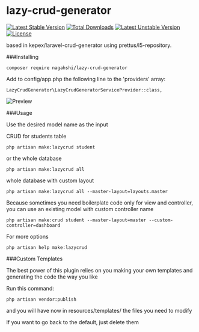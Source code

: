 # lazy-crud-generator

[![Latest Stable Version](https://poser.pugx.org/nagahshi/lazy-crud-generator/v/stable)](https://packagist.org/packages/nagahshi/lazy-crud-generator) [![Total Downloads](https://poser.pugx.org/nagahshi/lazy-crud-generator/downloads)](https://packagist.org/packages/nagahshi/lazy-crud-generator) [![Latest Unstable Version](https://poser.pugx.org/nagahshi/lazy-crud-generator/v/unstable)](https://packagist.org/packages/nagahshi/lazy-crud-generator) [![License](https://poser.pugx.org/nagahshi/lazy-crud-generator/license)](https://packagist.org/packages/nagahshi/lazy-crud-generator)

based in kepex/laravel-crud-generator using prettus/l5-repository.


###Installing

	composer require nagahshi/lazy-crud-generator


Add to config/app.php the following line to the 'providers' array:

    LazyCrudGenerator\LazyCrudGeneratorServiceProvider::class,


![Preview](https://raw.githubusercontent.com/nagahshi/lazy-crud-generator/master/preview.gif)


###Usage

Use the desired model name as the input 


CRUD for students table

	php artisan make:lazycrud student

or the whole database

	php artisan make:lazycrud all

whole database with custom layout

	php artisan make:lazycrud all --master-layout=layouts.master 

Because sometimes you need boilerplate code only for view and controller, you can use an existing model with custom controller name

	php artisan make:crud student --master-layout=master --custom-controller=dashboard	

For more options 

	php artisan help make:lazycrud

###Custom Templates

The best power of this plugin relies on you making your own templates and generating the code the way you like

Run this command:

    php artisan vendor:publish

and you will have now in resources/templates/ the files you need to modify

If you want to go back to the default, just delete them
